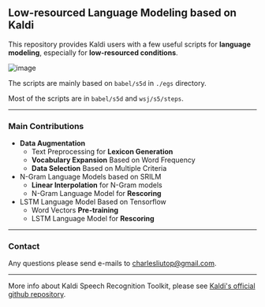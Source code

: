 ## Low-resourced Language Modeling based on Kaldi

This repository provides Kaldi users with a few useful scripts for **language modeling**, especially for **low-resourced conditions**.

![image](http://nbviewer.jupyter.org/github/charlesliucn/kaldi-lm/blob/master/misc/logo/framework.png)

The scripts are mainly based on `babel/s5d` in `./egs` directory.

Most of the scripts are in `babel/s5d` and `wsj/s5/steps`.

* * *

### Main Contributions
+ **Data Augmentation**
	- Text Preprocessing for **Lexicon Generation**
	- **Vocabulary Expansion** Based on Word Frequency
	- **Data Selection** Based on Multiple Criteria
+ N-Gram Language Models based on SRILM
	- **Linear Interpolation** for N-Gram models
	- N-Gram Language Model for **Rescoring**
+ LSTM Language Model Based on Tensorflow
	- Word Vectors **Pre-training**
	- LSTM Language Model for **Rescoring**

* * *

### Contact
Any questions please send e-mails to charlesliutop@gmail.com.

* * *

More info about Kaldi Speech Recognition Toolkit, please see [Kaldi's official github repository](http://www.github.com/kaldi-asr/kaldi).
